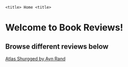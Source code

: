 <!DOCTYPE html>

<html>
  <head>

    <title> Home <title> 
    
  </head>

  <h1> 
    Welcome to Book Reviews! 
  </h1>
  <break>
  <h2> 
    Browse different reviews below 
  </h2> 


  <a href="./AtlasShurgged.html"> Atlas Shurgged by Ayn Rand</a>

<html>
